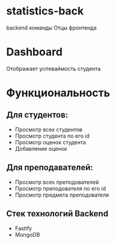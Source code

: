 # statistics-back
backend команды Отцы фронтенда
# Dashboard
Отображает успеваймость студента
# Функциональность
## Для студентов:
- Просмотр всех студентов
- Просмотр студента по его id
- Просмотр оценок студента
- Добавление оценок
## Для преподавателей:
- Просмотр всех преподователей
- Просмотр преподователя по его id
- Просмотр предмета преподователя
## Стек технологий Backend
- Fastify
- MongoDB
